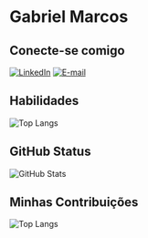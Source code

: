 # Gabriel Marcos


## Conecte-se comigo
[![LinkedIn](https://img.shields.io/badge/LinkedIn-000?style=for-the-badge&logo=linkedin&logoColor=0E76A8)](https://www.linkedin.com/in/SEUUSERNAME/)
[![E-mail](https://img.shields.io/badge/-Email-000?style=for-the-badge&logo=microsoft-outlook&logoColor=007BFF)](mailto:SEUEMAIL)

## Habilidades
![Top Langs](https://github-readme-stats-git-masterrstaa-rickstaa.vercel.app/api/top-langs/?username=bielgmdss&bg_color=000&border_color=30A3DC&title_color=E94D5F&text_color=FFF)

## GitHub Status
![GitHub Stats](https://github-readme-stats.vercel.app/api?username=Bielgmdss&theme=transparent&bg_color=000&border_color=30A3DC&show_icons=true&icon_color=30A3DC&title_color=E94D5F&text_color=FFF)


## Minhas Contribuições
![Top Langs](https://github-readme-stats-git-masterrstaa-rickstaa.vercel.app/api/top-langs/?username=SEUUSERNAME&layout=compact&bg_color=000&border_color=30A3DC&title_color=E94D5F&text_color=FFF)


